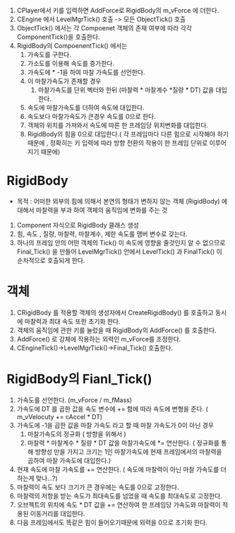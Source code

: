 1. CPlayer에서 키를 입력하면 AddForce로 RigidBody의 m_vForce 에 더한다.
2. CEngine 에서 LevelMgrTick() 호출 -> 모든 ObjectTick() 호출
3. ObjectTick() 에서는 각 Compoenet 객체의 존재 여부에 따라 각각 ComponentTick()을 호출한다.
4. RigidBody의 CompoenentTick() 에서는
	1. 가속도를 구한다.
	2. 가소도를 이용해 속도를 증가한다.
	3. 가속도에 * -1을 하여 마찰 가속도를 선언한다.
	4. 이 마찰가속도가 존재할 경우
		1. 마찰가속도를 단위 벡터와 한뒤 (마찰력 * 마찰계수 *질량  * DT) 값을 대입한다.
	5. 속도에 마찰가속도를 더하여 속도에 대입한다.
	6. 속도보다 마찰가속도가 큰경우 속도를 0으로 한다.
	7. 객체의 위치를 가져와서 속도에 따른 한 프레임당 위치변화를 대입한다.
	8. RigidBody의 힘을 0으로 대입한다.( 각 프레임마다 다른 힘으로 시작해야 하기 때문에 , 정확히는 키 입력에 따라 방향 전환의 작용이 한 프레임 단위로 이루어 지기 때문에)

# RigidBody

- 목적 : 어떠한 외부의 힘에 의해서 본연의 형태가 변하지 않는 객체 (RigidBody) 에 대해서 마찰력을 부과 하여 객체의 움직임에 변화를 주는 것

1. Component 자식으로 RigidBody 클래스 생성
2. 힘, 속도 , 질량, 마찰력, 마찰계수, 제한 속도를 맴버 변수로 갖는다.
3. 하나의 프레임 안의 어떤 객체의 Tick() 이 속도에 영향을 줄것인지 알 수 없으므로 Final_Tick() 을 만들어 LevelMgrTick() 안에서 LevelTick() 과 FinalTick() 이 순차적으로 호출되게 한다.


# 객체

1. CRigidBody 를 적용할 객체의 생성자에서 CreateRigidBody() 를 호출하고 동시에 마찰력과 최대 속도 또한 초기화 한다.
2. 객체의 움직임에 관한 키를 눌렀을 때 RigidBody의 AddForce() 를 호출한다.
3. AddForce() 로 강체에 작용하는 외력인 m_vForce를 조정한다.
4. CEngineTick()->LevelMgrTick()->Final_Tick() 호출한다.


# RigidBody의 Fianl_Tick()

1. 가속도를 선언한다. (m_vForce / m_fMass)
2. 가속도에 DT 를 곱한 값을 속도 변수에 += 함에 따라 속도에 변형을 준다. ( m_vVelocuty += cAccel * DT)
3. 가속도에 -1을 곱한 값을 마찰 가속도 라고 할 때 마찰 가속도가 0이 아닌 경우
	1. 마찰가속도의 정규화 ( 방향을 위해서 )
	2. 마찰력 * 마찰계수 * 질량 * DT 값을 마찰가속도에 *= 연산한다. ( 정규화를 통해 방향성 만을 가지고 크기는 1인 마찰가속도에 현재 프레임에서의 마찰력을 곱하여 마찰 가속도에 대입한다.)
4. 현재 속도에 마찰 가속도를 += 연산한다. ( 속도에 마찰력이 아닌 마찰 가속도를 더하는게 맞나...?)
5. 마찰력이 속도 보다 크기가 큰 경우에는 속도를 0으로 고정한다.
6. 마찰력의 저항을 받는 속도가 최대속도를 넘었을 때 속도를 최대속도로 고정한다.
7. 오브젝트의 위치에 속도 * DT 값을 += 연산하여 한 프레임당 가속도와 마찰력이 적용된 이동거리를 대입한다.
8. 다음 프레임에서도 똑같은 힘이 들어오기때문에 외력을 0으로 초기화 한다.

